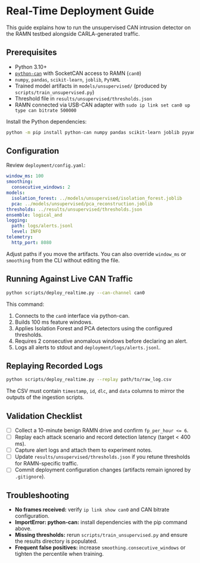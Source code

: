 # Real-Time Deployment Guide

This guide explains how to run the unsupervised CAN intrusion detector on the
RAMN testbed alongside CARLA-generated traffic.

## Prerequisites
- Python 3.10+
- [`python-can`](https://python-can.readthedocs.io/) with SocketCAN access to RAMN (`can0`)
- `numpy`, `pandas`, `scikit-learn`, `joblib`, `PyYAML`
- Trained model artifacts in `models/unsupervised/` (produced by `scripts/train_unsupervised.py`)
- Threshold file in `results/unsupervised/thresholds.json`
- RAMN connected via USB-CAN adapter with `sudo ip link set can0 up type can bitrate 500000`

Install the Python dependencies:

```bash
python -m pip install python-can numpy pandas scikit-learn joblib pyyaml
```

## Configuration
Review `deployment/config.yaml`:

```yaml
window_ms: 100
smoothing:
  consecutive_windows: 2
models:
  isolation_forest: ../models/unsupervised/isolation_forest.joblib
  pca: ../models/unsupervised/pca_reconstruction.joblib
thresholds: ../results/unsupervised/thresholds.json
ensemble: logical_and
logging:
  path: logs/alerts.jsonl
  level: INFO
telemetry:
  http_port: 8080
```

Adjust paths if you move the artifacts. You can also override `window_ms` or
`smoothing` from the CLI without editing the file.

## Running Against Live CAN Traffic

```bash
python scripts/deploy_realtime.py --can-channel can0
```

This command:
1. Connects to the `can0` interface via python-can.
2. Builds 100 ms feature windows.
3. Applies Isolation Forest and PCA detectors using the configured thresholds.
4. Requires 2 consecutive anomalous windows before declaring an alert.
5. Logs all alerts to stdout and `deployment/logs/alerts.jsonl`.

## Replaying Recorded Logs

```bash
python scripts/deploy_realtime.py --replay path/to/raw_log.csv
```

The CSV must contain `timestamp`, `id`, `dlc`, and `data` columns to mirror
the outputs of the ingestion scripts.

## Validation Checklist
- [ ] Collect a 10-minute benign RAMN drive and confirm `fp_per_hour <= 6`.
- [ ] Replay each attack scenario and record detection latency (target < 400 ms).
- [ ] Capture alert logs and attach them to experiment notes.
- [ ] Update `results/unsupervised/thresholds.json` if you retune thresholds for RAMN-specific traffic.
- [ ] Commit deployment configuration changes (artifacts remain ignored by `.gitignore`).

## Troubleshooting
- **No frames received:** verify `ip link show can0` and CAN bitrate configuration.
- **ImportError: python-can:** install dependencies with the pip command above.
- **Missing thresholds:** rerun `scripts/train_unsupervised.py` and ensure the results directory is populated.
- **Frequent false positives:** increase `smoothing.consecutive_windows` or tighten the percentile when training.
